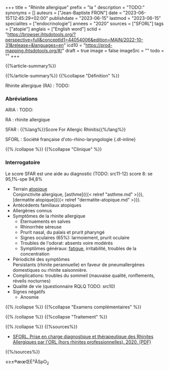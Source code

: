 +++
title = "Rhinite allergique"
prefix = "la "
description = "TODO:"
synonyms = []
auteurs = ["Jean-Baptiste FRON"]
date = "2023-06-15T12:45:29+02:00"
publishdate = "2023-06-15"
lastmod = "2023-06-15"
specialites = ["endocrinologie"]
annees = "2020"
sources = ["SFORL"]
tags = ["atopie"]
anglais = ["English word"]
sctid = "https://browser.ihtsdotools.org/?perspective=full&conceptId1=44054006&edition=MAIN/2022-10-31&release=&languages=en"
icd10 = "https://prod-mapping.ihtsdotools.org/#/"
draft = true
image = false
imageSrc = ""
todo = ""
+++

{{%article-summary%}}



{{%/article-summary%}}
{{%collapse "Définition" %}}

Rhinite allergique (RA)
: TODO:

### Abréviations

ARIA
: TODO:

RA
: rhinite allergique

SFAR
: {{%lang%}}Score For Allergic Rhinitis{{%/lang%}}

SFORL
: Société française d'oto-rhino-laryngologie
{.dl-inline}

{{% /collapse %}}
{{%collapse "Clinique" %}}

### Interrogatoire

Le score SFAR est une aide au diagnostic (TODO: src11-12) score 8: se 95,1%-spe 94,8%

- Terrain [atopique](/tags/atopie/)  
  Conjonctivite allergique, [asthme]({{< relref "asthme.md" >}}), [dermatite atopique]({{< relref "dermatite-atopique.md" >}}).
- Antécédents familiaux atopiques
- Allergènes connus
- Symptômes de la rhinite allergique
  - Éternuements en salves
  - Rhinorrhée séreuse
  - Prurit nasal, du palais et prurit pharyngé
  - Signes oculaires (65%): larmoiement, prurit oculaire
  - Troubles de l'odorat: absents voire modérés
  - Symptômes généraux: [fatigue](/tags/fatigue/), irritabilité, troubles de la concentration
- Périodicité des symptômes  
  Persistants (rhinite perannuelle) en faveur de pneumallergènes domestiques ou rhinite saisonnière.
- Complications: troubles du sommeil (mauvaise qualité, ronflements, réveils nocturnes)
- Qualité de vie (questionnaire RQLQ TODO: src10)
- Signes négatifs
  - Anosmie

{{% /collapse %}}
{{%collapse "Examens complémentaires" %}}


{{% /collapse %}}
{{%collapse "Traitement" %}}


{{% /collapse %}}
{{%sources%}}

- [SFORL. Prise en charge diagnostique et thérapeutique des Rhinites Allergiques par l'ORL (hors rhinites professionnelles). 2020. (PDF)]()

{{%/sources%}}

≤≥±®æœŒÈ³ÂSpO<sub>2</sub>
